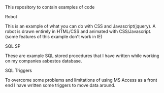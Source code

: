 This repository to contain examples of code

Robot

This is an example of what you can do with CSS and Javascript(jquery). A robot is drawn entirely in HTML/CSS and animated with CSS/Javascript. (some features of this example don't work in IE)

SQL SP

These are example SQL stored procedures that I have written while working on my companies asbestos database.

SQL Triggers

To overcome some problems and limitations of using MS Access as a front end I have written some triggers to move data around.

